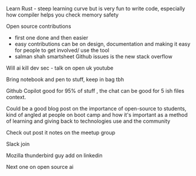 
Learn Rust - steep learning curve but is very fun to write code, especially how compiler helps you check memory safety




Open source contributions
- first one done and then easier
- easy contributions can be on design, documentation and making it easy for people to get involved/ use the tool
- salman shah smartsheet
Github issues is the new stack overflow 

Will ai kill dev sec - talk on open uk youtube 

Bring notebook and pen to stuff, keep in bag tbh 


Github Copilot good for 95% of stuff , the chat can be good for 5 ish files context. 

Could be a good blog post on the importance of open-source to students, kind of angled at people on boot camp and how it's important as a method of learning and giving back to technologies use and the community

Check out post it notes on the meetup group


Slack join 


Mozilla thunderbird guy add on linkedin

Next one on open source ai 